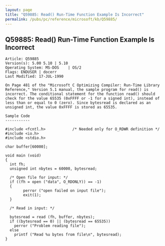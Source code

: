```yaml
---
layout: page
title: "Q59885: Read() Run-Time Function Example Is Incorrect"
permalink: /pubs/pc/reference/microsoft/kb/Q59885/
---
```


## Q59885: Read() Run-Time Function Example Is Incorrect

	Article: Q59885
	Version(s): 5.00 5.10 | 5.10
	Operating System: MS-DOS    | OS/2
	Flags: ENDUSER | docerr
	Last Modified: 17-JUL-1990
	
	On Page 481 of the "Microsoft C Optimizing Compiler: Run-Time Library
	Reference," Version 5.1 manual, the sample program for read() is
	incorrect. The conditional statement for the function read() should
	check for the value 65535 (0xFFFF or -1 for a signed int), instead of
	less than or equal to 0 (zero). Since bytesread is declared as an
	unsigned int, the value 0xFFFF is stored as 65535.
	
	Sample Code
	-----------
	
	#include <fcntl.h>            /* Needed only for O_RDWR definition */
	#include <io.h>
	#include <stdio.h>
	
	char buffer[60000];
	
	void main (void)
	{
	  int fh;
	  unsigned int nbytes = 60000, bytesread;
	
	  /* Open file for input: */
	  if ((fh = open ("data", O_RDONLY)) == -1)
	  {
	        perror ("open failed on input file");
	        exit(1);
	  }
	
	  /* Read in input: */
	
	  bytesread = read (fh, buffer, nbytes);
	  if ((bytesread == 0) || (bytesread == 65535))
	    perror ("Problem reading file");
	  else
	    printf ("Read %u bytes from file\n", bytesread);
	}

